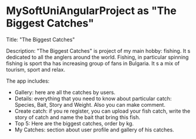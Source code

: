 # MySoftUniAngularProject as "The  Biggest Catches"

Title: "The  Biggest Catches"

Description: "The  Biggest Catches" is project of my main hobby: fishing. It s dedicated to all the anglers around the world.
Fishing, in particular spinning fishing is sport tha has increasing group of fans in Bulgaria. It s a mix of tourism, sport and relax.

The app includes:
- Gallery: here are all the catches by users.
- Details: everything that you need to know about particular catch: Species, Bait, Story and Weight. Also you can make comment.
- Create catch: if you re register, you can upload your fish catch, write the story of catch and name the bait that bring this fish.
- Top 5: Here are the biggest catches, order by kg.
- My Catches: section about user profile and gallery of his catches.


 
